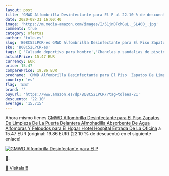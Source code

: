 ```yaml
---
layout: post
title: 'GMWD Alfombrilla Desinfectante para El P al 22.10 % de descuento'
date: 2020-08-31 16:00:40
image: 'https://m.media-amazon.com/images/I/51jnDFchGuL._SL400_.jpg'
comments: true
category: ofertas
author: 'tole.es'
slug: 'B08C52LPCR-es GMWD Alfombrilla Desinfectante para El Piso Zapatos De...'
sku: 'B08C52LPCR-es'
tags: [ 'Calzado deportivo para hombre','Chanclas y sandalias de piscina para hombre','Sandalias de vestir para hombre','Zapatillas y calzado deportivo para hombre','Zapatos','Zapatos para hombre','Zapatos y complementos','zapatos', ]
actualPrice: 15.47 EUR
currency: EUR
price: 15.47
comparePrice: 19.86 EUR
prodname: 'GMWD Alfombrilla Desinfectante para El Piso  Zapatos De Limpieza De La Puerta Delantera  Almohadilla Absorbente De Agua  Alfombras Y Felpudos  para El Hogar  Hotel  Hospital  Entrada De La Oficina'
country: 'es'
flag: '🇪🇸'
brand: ''
buyurl: 'https://www.amazon.es/dp/B08C52LPCR/?tag=tolees-21'
descuento: '22.10'
average: '15.715'
---
```


Ahora mismo tienes [GMWD Alfombrilla Desinfectante para El Piso  Zapatos De Limpieza De La Puerta Delantera  Almohadilla Absorbente De Agua  Alfombras Y Felpudos  para El Hogar  Hotel  Hospital  Entrada De La Oficina](https://www.amazon.es/dp/B08C52LPCR/?tag=tolees-21) a 15.47 EUR (original: 19.86 EUR) (22.10 %  de descuento) en el siguiente enlace!

[![GMWD Alfombrilla Desinfectante para El P](https://m.media-amazon.com/images/I/51jnDFchGuL._SL400_.jpg)](https://www.amazon.es/dp/B08C52LPCR/?tag=tolees-21)

🔎:


[🛒 Visítala!!!](https://www.amazon.es/dp/B08C52LPCR/?tag=tolees-21)
